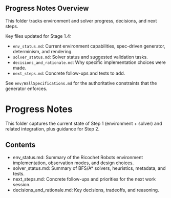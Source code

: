 ## Progress Notes Overview

This folder tracks environment and solver progress, decisions, and next steps.

Key files updated for Stage 1.4:

- `env_status.md`: Current environment capabilities, spec-driven generator, determinism, and rendering.
- `solver_status.md`: Solver status and suggested validation tasks.
- `decisions_and_rationale.md`: Why specific implementation choices were made.
- `next_steps.md`: Concrete follow-ups and tests to add.

See `env/WallSpecifications.md` for the authoritative constraints that the generator enforces.
# Progress Notes

This folder captures the current state of Step 1 (environment + solver) and related integration, plus guidance for Step 2.

## Contents
- env_status.md: Summary of the Ricochet Robots environment implementation, observation modes, and design choices.
- solver_status.md: Summary of BFS/A* solvers, heuristics, metadata, and tests.
- next_steps.md: Concrete follow-ups and priorities for the next work session.
- decisions_and_rationale.md: Key decisions, tradeoffs, and reasoning.
